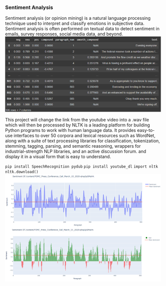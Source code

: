 ### Sentiment Analysis
Sentiment analysis (or opinion mining) is a natural language processing technique used to interpret and classify emotions in subjective data. Sentiment analysis is often performed on textual data to detect sentiment in emails, survey responses, social media data, and beyond.
![](https://github.com/Made-Jaya/Sentiment-Analysis-for-YOUTUBE-Video-Statements/blob/f52014c6dffd28b4da1be61d3cb8725cd1977c00/Capturqeq.PNG)

This project will change the link from the youtube video into a .wav file which will then be processed by NLTK is a leading platform for building Python programs to work with human language data. It provides easy-to-use interfaces to over 50 corpora and lexical resources such as WordNet, along with a suite of text processing libraries for classification, tokenization, stemming, tagging, parsing, and semantic reasoning, wrappers for industrial-strength NLP libraries, and an active discussion forum. and display it in a visual form that is easy to understand.

`pip install SpeechRecognition pydub`
`pip install youtube_dl`
`import nltk`
`nltk.download()`
![](https://github.com/Made-Jaya/Sentiment-Analysis-for-YOUTUBE-Video-Statements/blob/72d1b2191672265b320eb63b498a9bd4fb96744a/Captus11223re.PNG)





